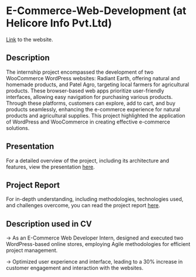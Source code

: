 # E-Commerce-Web-Development   (at Helicore Info Pvt.Ltd)

[Link](https://theradiantearth.com/) to the website.

## Description

The internship project encompassed the development of two WooCommerce WordPress websites: Radiant Earth, offering natural and homemade products, and Patel Agro, targeting local farmers for agricultural products. These browser-based web apps prioritize user-friendly interfaces, allowing easy navigation for purchasing various products. Through these platforms, customers can explore, add to cart, and buy products seamlessly, enhancing the e-commerce experience for natural products and agricultural supplies. This project highlighted the application of WordPress and WooCommerce in creating effective e-commerce solutions.


## Presentation

For a detailed overview of the project, including its architecture and features, view the presentation [here](https://docs.google.com/presentation/d/1zY8CpdJnEyoHsiKqU7bfLMozAsgvQ5lG/edit?usp=drive_link&ouid=105676764628506815455&rtpof=true&sd=true).

## Project Report

For in-depth understanding, including methodologies, technologies used, and challenges overcome, you can read the project report [here](https://drive.google.com/file/d/1mu6E7LTx6B3iG-WrvTZHxboIaTXSshYI/view?usp=drive_link).

## Description used in CV

-> As an E-Commerce Web Developer Intern, designed and executed two WordPress-based online stores, employing Agile methodologies for 
efficient project management. 

-> Optimized user experience and interface, leading to a 30% increase in customer engagement and interaction with the websites. 
 
